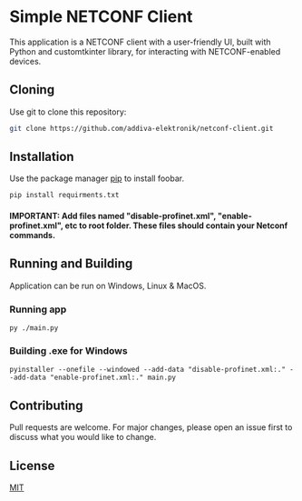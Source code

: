 # Simple NETCONF Client 

This application is a NETCONF client with a user-friendly UI, built with Python and customtkinter library, for interacting with NETCONF-enabled devices.

## Cloning

Use git to clone this repository:

```bash
git clone https://github.com/addiva-elektronik/netconf-client.git
```

## Installation

Use the package manager [pip](https://pip.pypa.io/en/stable/) to install foobar.

```bash
pip install requirments.txt
```

#### IMPORTANT: Add files named "disable-profinet.xml", "enable-profinet.xml", etc to root folder. These files should contain your Netconf commands.

## Running and Building
Application can be run on Windows, Linux & MacOS.
### Running app
``` 
py ./main.py
```
### Building .exe for Windows
``` 
pyinstaller --onefile --windowed --add-data "disable-profinet.xml:." --add-data "enable-profinet.xml:." main.py
```

## Contributing

Pull requests are welcome. For major changes, please open an issue first
to discuss what you would like to change.

## License

[MIT](https://choosealicense.com/licenses/mit/)